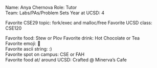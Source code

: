 Name: Anya Chernova
Role: Tutor  
Team: Labs/PAs/Problem Sets
Year at UCSD: 4

Favorite CSE29 topic: fork/exec and malloc/free
Favorite UCSD class: CSE120

Favorite food: Stew or Plov 
Favorite drink: Hot Chocolate or Tea  
Favorite emoji: 🌻  
Favorite ascii string: :)  
Favorite spot on campus: CSE or FAH  
Favorite food at/ around UCSD: Crafted @ Minerva’s Cafe
